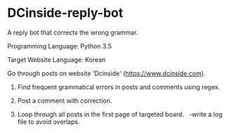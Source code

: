 # DCinside-reply-bot
A reply bot that corrects the wrong grammar.

Programming Language: Python 3.5

Target Website Language: Korean

Go through posts on website 'Dcinside' (https://www.dcinside.com).

1. Find frequent grammatical errors in posts and comments using regex.

2. Post a comment with correction.

3. Loop through all posts in the first page of targeted board.
   -write a log file to avoid overlaps.
